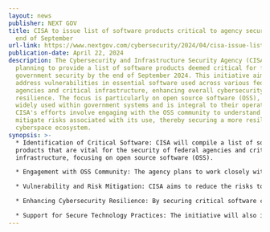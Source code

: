 ```yaml
---
layout: news
publisher: NEXT GOV
title: CISA to issue list of software products critical to agency security by
  end of September
url-link: https://www.nextgov.com/cybersecurity/2024/04/cisa-issue-list-software-products-critical-agency-security-end-september/395965/
publication-date: April 22, 2024
description: The Cybersecurity and Infrastructure Security Agency (CISA) is
  planning to provide a list of software products deemed critical for federal
  government security by the end of September 2024. This initiative aims to
  address vulnerabilities in essential software used across various federal
  agencies and critical infrastructure, enhancing overall cybersecurity
  resilience. The focus is particularly on open source software (OSS), which is
  widely used within government systems and is integral to their operations.
  CISA's efforts involve engaging with the OSS community to understand and
  mitigate risks associated with its use, thereby securing a more resilient
  cyberspace ecosystem.
synopsis: >-
  * Identification of Critical Software: CISA will compile a list of software
  products that are vital for the security of federal agencies and critical
  infrastructure, focusing on open source software (OSS).

  * Engagement with OSS Community: The agency plans to work closely with the OSS community to better understand and secure the ecosystem, addressing risks associated with OSS usage in government operations.

  * Vulnerability and Risk Mitigation: CISA aims to reduce the risks to federal agencies by identifying vulnerabilities in widely used software and deploying measures to mitigate these risks.

  * Enhancing Cybersecurity Resilience: By securing critical software components, CISA intends to enhance the overall cybersecurity resilience of federal infrastructure.

  * Support for Secure Technology Practices: The initiative will also include developing best practices for OSS usage and coordination of vulnerability disclosure and response efforts.
---
```

